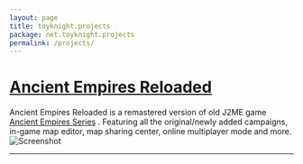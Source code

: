 ```yaml
---
layout: page
title: toyknight.projects
package: net.toyknight.projects
permalink: /projects/
---
```


# [Ancient Empires Reloaded](/aeii)

Ancient Empires Reloaded is a remastered version of old J2ME game
[Ancient Empires Series](https://en.wikipedia.org/wiki/Ancient_Empires_(mobile_game))
. Featuring all the original/newly added campaigns, in-game map editor, map sharing center, online multiplayer mode and more.
![Screenshot](http://localhost:4000/assets/images/aer/screenshots/screenshot_3.png)

---